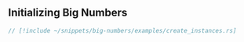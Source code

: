 ## Initializing Big Numbers

```rust
// [!include ~/snippets/big-numbers/examples/create_instances.rs]
```
